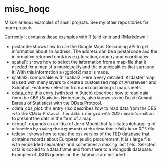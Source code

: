 # misc_hoqc
Miscellaneous examples of small projects. See my other repositories for more projects

Currently it contains these examples with R (and knitr and RMarkdown):

- postcode: shows how to use the Google Maps Geocoding API to get information about an address. The address can be a postal code and the information returned contains e.g. location, country and coordinates
- spatial1: shows how to select the information from a map-file that is needed for a map of a municipality and the municipalities that surround it. With this information a (ggplot2) map is made.
- spatial2: comparable with spatial2. Here a very detailed 'Kadaster' map is used with many layers to create a customized map of Amstelveen and Schiphol. Features: selection from and combining of map sheets. 
- odata_cbs: this entry (with text in Dutch) describes how to read data from the CBS (Statistics Netherlands, also known as the Dutch Central Bureau of Statistics) with the OData Protocol. 
- odata_cbs_plot: this entry also describes how to read data from the CBS with the OData Protocol. The data is merged with CBS map information to present the data in the form of a map.
- debug1: expands on an idea of John Mount that facilitates debugging of a function by saving the arguments at the time that it fails in an RDS file. 
- tedcsv : shows how to read the csv version of the TED database that contains records about European public procurement. It is a large file with embedded separators and sometimes a missing last field. Selected data is copied to a data.frame and from there to a Mongodb database. Examples of JSON queries on the database are included.
